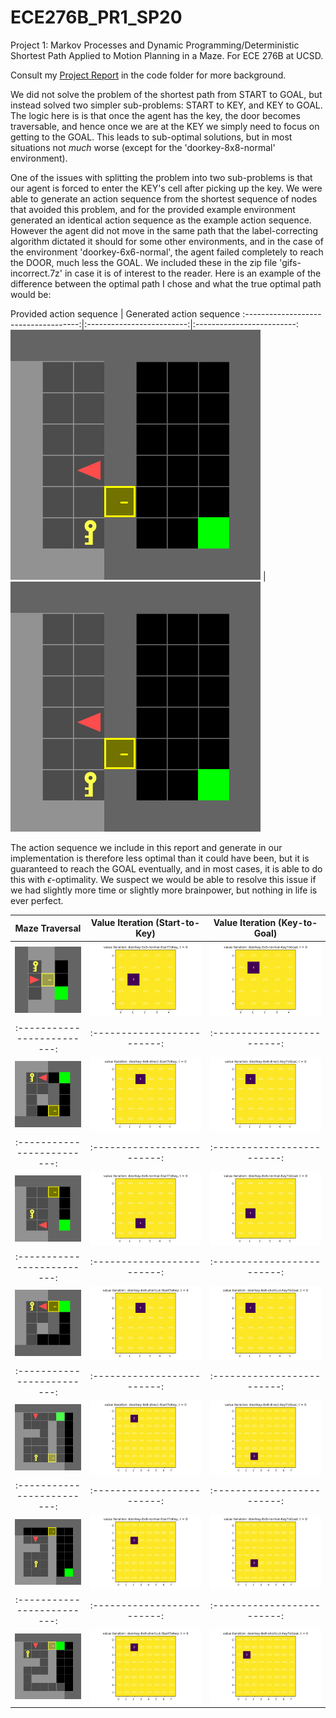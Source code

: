 # ECE276B_PR1_SP20
 Project 1: Markov Processes and Dynamic Programming/Deterministic Shortest Path Applied to Motion Planning in a Maze. For ECE 276B at UCSD. 
 
 Consult my [Project Report](https://github.com/roumenguha/ECE276B_PR1_SP20_MDP/blob/master/ECE276B_PR1_Report_RoumenGuha.pdf) in the code folder for more background. 

 We did not solve the problem of the shortest path from START to GOAL, but instead solved two simpler sub-problems: START to KEY, and KEY to GOAL. The logic here is is that once the agent has the key, the door becomes traversable, and hence once we are at the KEY we simply need to focus on getting to the GOAL. This leads to sub-optimal solutions, but in most situations not *much* worse (except for the 'doorkey-8x8-normal' environment).
 
 One of the issues with splitting the problem into two sub-problems is that our agent is forced to enter the KEY's cell after picking up the key. We were able to generate an action sequence from the shortest sequence of nodes that avoided this problem, and for the provided example environment generated an identical action sequence as the example action sequence. However the agent did not move in the same path that the label-correcting algorithm dictated it should for some other environments, and in the case of the environment 'doorkey-6x6-normal', the agent failed completely to reach the DOOR, much less the GOAL. We included these in the zip file 'gifs-incorrect.7z' in case it is of interest to the reader. Here is an example of the difference between the optimal path I chose and what the true optimal path would be:
 
  Provided action sequence            |  Generated action sequence 
:------------------------------------:|:-------------------------:|:-------------------------:
![8x8-example](starter_code/gif/example-8x8-EXAMPLE.gif) |  ![8x8-mine](starter_code/gif/example-8x8.gif)

 The action sequence we include in this report and generate in our implementation is therefore less optimal than it could have been, but it is guaranteed to reach the GOAL eventually, and in most cases, it is able to do this with $\epsilon$-optimality. We suspect we would be able to resolve this issue if we had slightly more time or slightly more brainpower, but nothing in life is ever perfect. 
 
 Maze Traversal            |  Value Iteration (Start-to-Key) |  Value Iteration (Key-to-Goal)
:-------------------------:|:-------------------------:|:-------------------------:
![5x5-normal](starter_code/gif/doorkey-5x5-normal.gif) |  ![5x5-normal-s-k](starter_code/gif/doorkey-5x5-normal-VI-StartToKey.gif) | ![5x5-normal-k-g](starter_code/gif/doorkey-5x5-normal-VI-KeyToGoal.gif)
:-------------------------:|:-------------------------:|:-------------------------:
![6x6-direct](starter_code/gif/doorkey-6x6-direct.gif) |  ![6x6-direct-s-k](starter_code/gif/doorkey-6x6-direct-VI-StartToKey.gif) | ![6x6-direct-k-g](starter_code/gif/doorkey-6x6-direct-VI-KeyToGoal.gif)
:-------------------------:|:-------------------------:|:-------------------------:
![6x6-normal](starter_code/gif/doorkey-6x6-normal.gif) |  ![6x6-normal-s-k](starter_code/gif/doorkey-6x6-normal-VI-StartToKey.gif) | ![6x6-normal-k-g](starter_code/gif/doorkey-6x6-normal-VI-KeyToGoal.gif)
:-------------------------:|:-------------------------:|:-------------------------:
![6x6-shortcut](starter_code/gif/doorkey-6x6-shortcut.gif) |  ![6x6-shortcut-s-k](starter_code/gif/doorkey-6x6-shortcut-VI-StartToKey.gif) | ![6x6-shortcut-k-g](starter_code/gif/doorkey-6x6-shortcut-VI-KeyToGoal.gif)
:-------------------------:|:-------------------------:|:-------------------------:
![8x8-direct](starter_code/gif/doorkey-8x8-direct.gif) |  ![8x8-direct-s-k](starter_code/gif/doorkey-8x8-direct-VI-StartToKey.gif) | ![8x8-direct-k-g](starter_code/gif/doorkey-8x8-direct-VI-KeyToGoal.gif)
:-------------------------:|:-------------------------:|:-------------------------:
![8x8-normal](starter_code/gif/doorkey-8x8-normal.gif) |  ![8x8-normal-s-k](starter_code/gif/doorkey-8x8-normal-VI-StartToKey.gif) | ![8x8-normal-k-g](starter_code/gif/doorkey-8x8-normal-VI-KeyToGoal.gif)
:-------------------------:|:-------------------------:|:-------------------------:
![8x8-shortcut](starter_code/gif/doorkey-8x8-shortcut.gif) |  ![8x8-shortcut-s-k](starter_code/gif/doorkey-8x8-shortcut-VI-StartToKey.gif) | ![8x8-shortcut-k-g](starter_code/gif/doorkey-8x8-shortcut-VI-KeyToGoal.gif)
